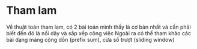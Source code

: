 # Tham lam

Về thuật toán tham lam, có 2 bài toán mình thấy là cơ bản nhất và cần phải biết đến đó là nối dây và sắp xếp công việc
Ngoài ra có thể tham khảo các bài dạng mảng cộng dồn (prefix sum), cửa sổ trượt (sliding window)
